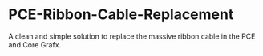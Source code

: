 # PCE-Ribbon-Cable-Replacement
A clean and simple solution to replace the massive ribbon cable in the PCE and Core Grafx.

